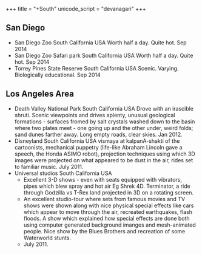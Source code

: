 +++
title = "+South"
unicode_script = "devanagari"
+++

## San Diego
- San Diego Zoo		South California	USA	Worth half a day. Quite hot.			Sep 2014
- San Diego Zoo Safari park		South California	USA	Worth half a day. Quite hot.			Sep 2014
- Torrey Pines State Reserve		South California	USA	Scenic. Varying. Biologically educational.			Sep 2014	

## Los Angeles Area
- Death Valley National Park		South California	USA	 Drove with an irascible shruti. Scenic viewpoints and drives aplenty, unusual geological formations - surfaces fromed by salt crystals washed down to the basin where two plates meet - one going up and the other under, weird folds; sand dunes farther away. Long empty roads, clear skies.			Jan 2012.
- Disneyland		South California	USA	 vismaya at kalpanA-shakti of the cartoonists, mechanical puppetry (life-like Abraham Lincoln gave a speech, the Honda ASIMO robot), projection techniques using which 3D images were projected on what appeared to be dust in the air, rides set to familiar music.			July 2011.
- Universal studios		South California	USA	
  - Excellent 3-D shows - even with seats equipped with vibrators, pipes which blew spray and hot air Eg  Shrek 4D. Terminator, a ride through Godzilla vs T-Rex land projected in 3D on a rotating screen. 
  - An excellent studio-tour where sets from famous movies and TV shows were shown along with nice physical special effects like cars which appear to move through the air, recreated earthquakes, flash floods. A show which explained how special effects are done  both using computer generated background imanges and mesh-animated people. Nice show by the Blues Brothers and recreation of some Waterworld stunts.
  - July 2011.